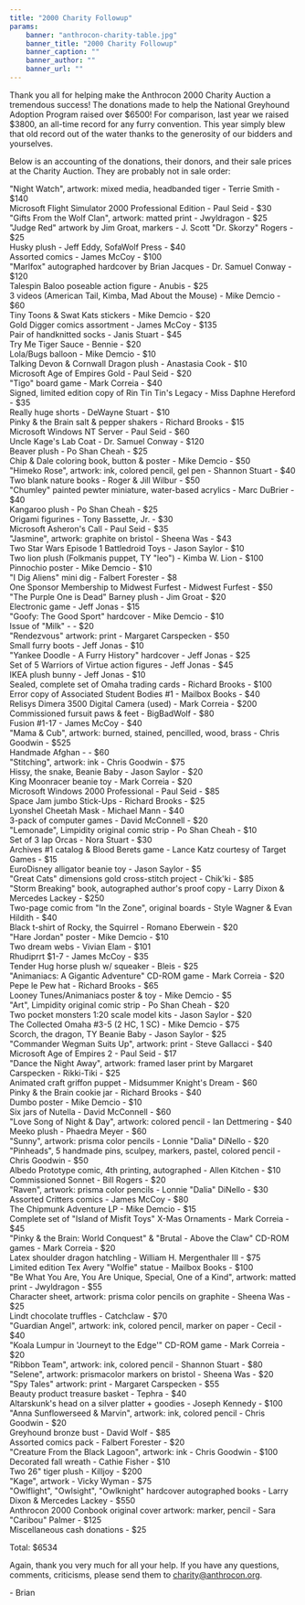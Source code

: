 ```yaml
---
title: "2000 Charity Followup"
params:
    banner: "anthrocon-charity-table.jpg"
    banner_title: "2000 Charity Followup"
    banner_caption: ""
    banner_author: ""
    banner_url: ""
---
```


Thank you all for helping make the Anthrocon 2000 Charity Auction a tremendous success! The donations made to help the National Greyhound Adoption Program raised over $6500! For comparison, last year we raised $3800, an all-time record for any furry convention. This year simply blew that old record out of the water thanks to the generosity of our bidders and yourselves.

Below is an accounting of the donations, their donors, and their sale prices at the Charity Auction. They are probably not in sale order:

"Night Watch", artwork: mixed media, headbanded tiger - Terrie Smith - $140<br>
Microsoft Flight Simulator 2000 Professional Edition - Paul Seid - $30<br>
"Gifts From the Wolf Clan", artwork: matted print - Jwyldragon - $25<br>
"Judge Red" artwork by Jim Groat, markers - J. Scott "Dr. Skorzy" Rogers - $25<br>
Husky plush - Jeff Eddy, SofaWolf Press - $40<br>
Assorted comics - James McCoy - $100<br>
"Marlfox" autographed hardcover by Brian Jacques - Dr. Samuel Conway - $120<br>
Talespin Baloo poseable action figure - Anubis - $25<br>
3 videos (American Tail, Kimba, Mad About the Mouse) - Mike Demcio - $60<br>
Tiny Toons & Swat Kats stickers - Mike Demcio - $20<br>
Gold Digger comics assortment - James McCoy - $135<br>
Pair of handknitted socks - Janis Stuart - $45<br>
Try Me Tiger Sauce - Bennie - $20<br>
Lola/Bugs balloon - Mike Demcio - $10<br>
Talking Devon & Cornwall Dragon plush - Anastasia Cook - $10<br>
Microsoft Age of Empires Gold - Paul Seid - $20<br>
"Tigo" board game - Mark Correia - $40<br>
Signed, limited edition copy of Rin Tin Tin's Legacy - Miss Daphne Hereford - $35<br>
Really huge shorts - DeWayne Stuart - $10<br>
Pinky & the Brain salt & pepper shakers - Richard Brooks - $15<br>
Microsoft Windows NT Server - Paul Seid - $60<br>
Uncle Kage's Lab Coat - Dr. Samuel Conway - $120<br>
Beaver plush - Po Shan Cheah - $25<br>
Chip & Dale coloring book, button & poster - Mike Demcio - $50<br>
"Himeko Rose", artwork: ink, colored pencil, gel pen - Shannon Stuart - $40<br>
Two blank nature books - Roger & Jill Wilbur - $50<br>
"Chumley" painted pewter miniature, water-based acrylics - Marc DuBrier - $40<br>
Kangaroo plush - Po Shan Cheah - $25<br>
Origami figurines - Tony Bassette, Jr. - $30<br>
Microsoft Asheron's Call - Paul Seid - $35<br>
"Jasmine", artwork: graphite on bristol - Sheena Was - $43<br>
Two Star Wars Episode 1 Battledroid Toys - Jason Saylor - $10<br>
Two lion plush (Folkmanis puppet, TY "leo") - Kimba W. Lion - $100<br>
Pinnochio poster - Mike Demcio - $10<br>
"I Dig Aliens" mini dig - Falbert Forester - $8<br>
One Sponsor Membership to Midwest Furfest - Midwest Furfest - $50<br>
"The Purple One is Dead" Barney plush - Jim Groat - $20<br>
Electronic game - Jeff Jonas - $15<br>
"Goofy: The Good Sport" hardcover - Mike Demcio - $10<br>
Issue of "Milk" - - $20<br>
"Rendezvous" artwork: print - Margaret Carspecken - $50<br>
Small furry boots - Jeff Jonas - $10<br>
"Yankee Doodle - A Furry History" hardcover - Jeff Jonas - $25<br>
Set of 5 Warriors of Virtue action figures - Jeff Jonas - $45<br>
IKEA plush bunny - Jeff Jonas - $10<br>
Sealed, complete set of Omaha trading cards - Richard Brooks - $100<br>
Error copy of Associated Student Bodies #1 - Mailbox Books - $40<br>
Relisys Dimera 3500 Digital Camera (used) - Mark Correia - $200<br>
Commissioned fursuit paws & feet - BigBadWolf - $80<br>
Fusion #1-17 - James McCoy - $40<br>
"Mama & Cub", artwork: burned, stained, pencilled, wood, brass - Chris Goodwin - $525<br>
Handmade Afghan - - $60<br>
"Stitching", artwork: ink - Chris Goodwin - $75<br>
Hissy, the snake, Beanie Baby - Jason Saylor - $20<br>
King Moonracer beanie toy - Mark Correia - $20<br>
Microsoft Windows 2000 Professional - Paul Seid - $85<br>
Space Jam jumbo Stick-Ups - Richard Brooks - $25<br>
Lyonshel Cheetah Mask - Michael Mann - $40<br>
3-pack of computer games - David McConnell - $20<br>
"Lemonade", Limpidity original comic strip - Po Shan Cheah - $10<br>
Set of 3 lap Orcas - Nora Stuart - $30<br>
Archives #1 catalog & Blood Berets game - Lance Katz courtesy of Target Games - $15<br>
EuroDisney alligator beanie toy - Jason Saylor - $5<br>
"Great Cats" dimensions gold cross-stitch project - Chik'ki - $85<br>
"Storm Breaking" book, autographed author's proof copy - Larry Dixon & Mercedes Lackey - $250<br>
Two-page comic from "In the Zone", original boards - Style Wagner & Evan Hildith - $40<br>
Black t-shirt of Rocky, the Squirrel - Romano Eberwein - $20<br>
"Hare Jordan" poster - Mike Demcio - $10<br>
Two dream webs - Vivian Elam - $101<br>
Rhudiprrt $1-7 - James McCoy - $35<br>
Tender Hug horse plush w/ squeaker - Bleis - $25<br>
"Animaniacs: A Gigantic Adventure" CD-ROM game - Mark Correia - $20<br>
Pepe le Pew hat - Richard Brooks - $65<br>
Looney Tunes/Animaniacs poster & toy - Mike Demcio - $5<br>
"Art", Limpidity original comic strip - Po Shan Cheah - $20<br>
Two pocket monsters 1:20 scale model kits - Jason Saylor - $20<br>
The Collected Omaha #3-5 (2 HC, 1 SC) - Mike Demcio - $75<br>
Scorch, the dragon, TY Beanie Baby - Jason Saylor - $25<br>
"Commander Wegman Suits Up", artwork: print - Steve Gallacci - $40<br>
Microsoft Age of Empires 2 - Paul Seid - $17<br>
"Dance the Night Away", artwork: framed laser print by Margaret Carspecken - Rikki-Tiki - $25<br>
Animated craft griffon puppet - Midsummer Knight's Dream - $60<br>
Pinky & the Brain cookie jar - Richard Brooks - $40<br>
Dumbo poster - Mike Demcio - $10<br>
Six jars of Nutella - David McConnell - $60<br>
"Love Song of Night & Day", artwork: colored pencil - Ian Dettmering - $40<br>
Meeko plush - Phaedra Meyer - $60<br>
"Sunny", artwork: prisma color pencils - Lonnie "Dalia" DiNello - $20<br>
"Pinheads", 5 handmade pins, sculpey, markers, pastel, colored pencil - Chris Goodwin - $50<br>
Albedo Prototype comic, 4th printing, autographed - Allen Kitchen - $10<br>
Commissioned Sonnet - Bill Rogers - $20<br>
"Raven", artwork: prisma color pencils - Lonnie "Dalia" DiNello - $30<br>
Assorted Critters comics - James McCoy - $80<br>
The Chipmunk Adventure LP - Mike Demcio - $15<br>
Complete set of "Island of Misfit Toys" X-Mas Ornaments - Mark Correia - $45<br>
"Pinky & the Brain: World Conquest" & "Brutal - Above the Claw" CD-ROM games - Mark Correia - $20<br>
Latex shoulder dragon hatchling - William H. Mergenthaler III - $75<br>
Limited edition Tex Avery "Wolfie" statue - Mailbox Books - $100<br>
"Be What You Are, You Are Unique, Special, One of a Kind", artwork: matted print - Jwyldragon - $55<br>
Character sheet, artwork: prisma color pencils on graphite - Sheena Was - $25<br>
Lindt chocolate truffles - Catchclaw - $70<br>
"Guardian Angel", artwork: ink, colored pencil, marker on paper - Cecil - $40<br>
"Koala Lumpur in 'Journeyt to the Edge'" CD-ROM game - Mark Correia - $20<br>
"Ribbon Team", artwork: ink, colored pencil - Shannon Stuart - $80<br>
"Selene", artwork: prismacolor markers on bristol - Sheena Was - $20<br>
"Spy Tales" artwork: print - Margaret Carspecken - $55<br>
Beauty product treasure basket - Tephra - $40<br>
Altarskunk's head on a silver platter + goodies - Joseph Kennedy - $100<br>
"Anna Sunflowerseed & Marvin", artwork: ink, colored pencil - Chris Goodwin - $20<br>
Greyhound bronze bust - David Wolf - $85<br>
Assorted comics pack - Falbert Forester - $20<br>
"Creature From the Black Lagoon", artwork: ink - Chris Goodwin - $100<br>
Decorated fall wreath - Cathie Fisher - $10<br>
Two 26" tiger plush - Killjoy - $200<br>
"Kage", artwork - Vicky Wyman - $75<br>
"Owlflight", "Owlsight", "Owlknight" hardcover autographed books - Larry Dixon & Mercedes Lackey - $550<br>
Anthrocon 2000 Conbook original cover artwork: marker, pencil - Sara "Caribou" Palmer - $125<br>
Miscellaneous cash donations - $25

Total: $6534

Again, thank you very much for all your help. If you have any questions, comments, criticisms, please send them to charity@anthrocon.org.

\- Brian

